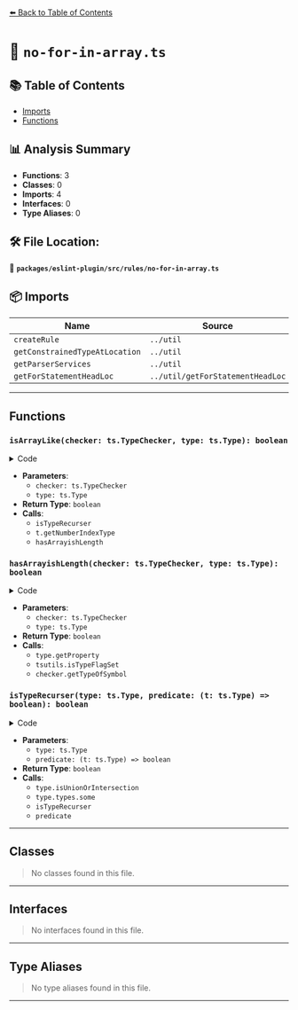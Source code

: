[⬅️ Back to Table of Contents](../../../../index.md)

# 📄 `no-for-in-array.ts`

## 📚 Table of Contents

- [Imports](#imports)
- [Functions](#functions)

## 📊 Analysis Summary

- **Functions**: 3
- **Classes**: 0
- **Imports**: 4
- **Interfaces**: 0
- **Type Aliases**: 0

## 🛠️ File Location:
📂 **`packages/eslint-plugin/src/rules/no-for-in-array.ts`**

## 📦 Imports

| Name | Source |
|------|--------|
| `createRule` | `../util` |
| `getConstrainedTypeAtLocation` | `../util` |
| `getParserServices` | `../util` |
| `getForStatementHeadLoc` | `../util/getForStatementHeadLoc` |


---

## Functions

### `isArrayLike(checker: ts.TypeChecker, type: ts.Type): boolean`

<details><summary>Code</summary>

```ts
function isArrayLike(checker: ts.TypeChecker, type: ts.Type): boolean {
  return isTypeRecurser(
    type,
    t => t.getNumberIndexType() != null && hasArrayishLength(checker, t),
  );
}
```
</details>

- **Parameters**:
  - `checker: ts.TypeChecker`
  - `type: ts.Type`
- **Return Type**: `boolean`
- **Calls**:
  - `isTypeRecurser`
  - `t.getNumberIndexType`
  - `hasArrayishLength`
### `hasArrayishLength(checker: ts.TypeChecker, type: ts.Type): boolean`

<details><summary>Code</summary>

```ts
function hasArrayishLength(checker: ts.TypeChecker, type: ts.Type): boolean {
  const lengthProperty = type.getProperty('length');

  if (lengthProperty == null) {
    return false;
  }

  return tsutils.isTypeFlagSet(
    checker.getTypeOfSymbol(lengthProperty),
    ts.TypeFlags.NumberLike,
  );
}
```
</details>

- **Parameters**:
  - `checker: ts.TypeChecker`
  - `type: ts.Type`
- **Return Type**: `boolean`
- **Calls**:
  - `type.getProperty`
  - `tsutils.isTypeFlagSet`
  - `checker.getTypeOfSymbol`
### `isTypeRecurser(type: ts.Type, predicate: (t: ts.Type) => boolean): boolean`

<details><summary>Code</summary>

```ts
function isTypeRecurser(
  type: ts.Type,
  predicate: (t: ts.Type) => boolean,
): boolean {
  if (type.isUnionOrIntersection()) {
    return type.types.some(t => isTypeRecurser(t, predicate));
  }

  return predicate(type);
}
```
</details>

- **Parameters**:
  - `type: ts.Type`
  - `predicate: (t: ts.Type) => boolean`
- **Return Type**: `boolean`
- **Calls**:
  - `type.isUnionOrIntersection`
  - `type.types.some`
  - `isTypeRecurser`
  - `predicate`

---

## Classes

> No classes found in this file.


---

## Interfaces

> No interfaces found in this file.


---

## Type Aliases

> No type aliases found in this file.


---